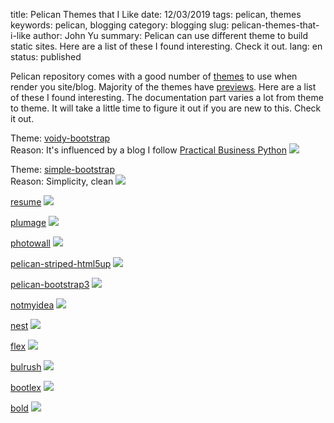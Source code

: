 title: Pelican Themes that I Like
date: 12/03/2019
tags: pelican, themes
keywords: pelican, blogging
category: blogging
slug: pelican-themes-that-i-like
author: John Yu
summary: Pelican can use different theme to build static sites. Here are a list of these I found interesting. Check it out.
lang: en
status: published

Pelican repository comes with a good number of [themes](https://github.com/getpelican/pelican-themes) to use when render you site/blog. Majority of the themes have [previews](http://www.pelicanthemes.com/). Here are a list of these I found interesting. The documentation part varies a lot from theme to theme. It will take a little time to figure it out if you are new to this. Check it out.


Theme: [voidy-bootstrap](https://github.com/robulouski/voidy-bootstrap/tree/83f4d802710bbfa20123a9b7f1921424e292ef53)  
Reason: It's influenced by a blog I follow [Practical Business Python](https://pbpython.com/)
![](./images/voidy.png)


Theme: [simple-bootstrap](https://github.com/getpelican/pelican-themes/tree/master/simple-bootstrap)  
Reason: Simplicity, clean
![](./images/simple.png)

[resume](https://github.com/suheb/resume/tree/ee7dcf1239a3554490f047ee36430d1a799a0882)
![](./images/resume.png)

[plumage](https://github.com/kdeldycke/plumage/tree/6e0dd7acaff3041f52205e1e58060473910029d9)
![](./images/plum.png)

[photowall](https://github.com/getpelican/pelican-themes/tree/master/photowall)
![](./images/photowall.jpg)

[pelican-striped-html5up](https://github.com/getpelican/pelican-themes/tree/master/pelican-striped-html5up)
![](./images/striped.png)

[pelican-bootstrap3](https://github.com/getpelican/pelican-themes/tree/master/pelican-bootstrap3)
![](./images/bootstrap3.png)

[notmyidea](https://github.com/getpelican/pelican-themes/tree/master/notmyidea-cms)
![](./images/notmyidea.png)

[nest](https://github.com/molivier/nest/tree/18aa1345f70219c00704848d321daf45c2f50ba7)
![](./images/nest.png)

[flex](https://github.com/alexandrevicenzi/Flex/tree/b3bd59002a3e85803332c35702d90e1e19ef39b6)
![](./images/flex.png)

[bulrush](https://github.com/textbook/bulrush/tree/19b2fc4d79e7c060218172ae5484a4a216b40921)
![](./images/bulrush.png)

[bootlex](https://github.com/getpelican/pelican-themes/tree/master/bootlex)
![](./images/bootlex.png)

[bold](https://github.com/demianbrecht/pelican-bold/tree/b27e6056b530b4a9df863e074503e11dc353d708)
![](./images/bold.png)
